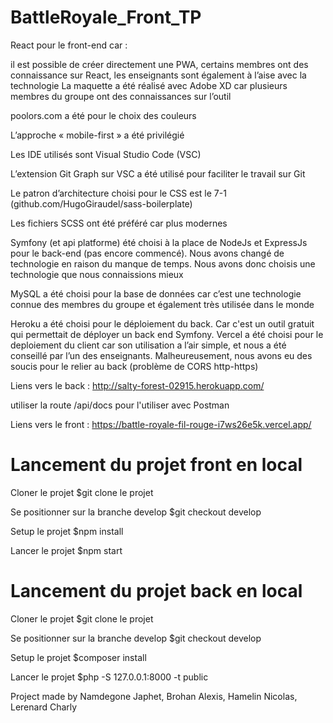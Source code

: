 # BattleRoyale_Front_TP

React pour le front-end car :

il est possible de créer directement une PWA,
certains membres ont des connaissance sur React,
les enseignants sont également à l’aise avec la technologie
La maquette a été réalisé avec Adobe XD car plusieurs membres du groupe ont des connaissances sur l’outil

poolors.com a été pour le choix des couleurs

L’approche « mobile-first » a été privilégié

Les IDE utilisés sont Visual Studio Code (VSC)

L’extension Git Graph sur VSC a été utilisé pour faciliter le travail sur Git

Le patron d’architecture choisi pour le CSS est le 7-1 (github.com/HugoGiraudel/sass-boilerplate)

Les fichiers SCSS ont été préféré car plus modernes

Symfony (et api platforme) été choisi à la place de NodeJs et ExpressJs pour le back-end (pas encore commencé). Nous avons changé de technologie en raison du manque de temps. Nous avons donc choisis une technologie que nous connaissions mieux

MySQL a été choisi pour la base de données car c’est une technologie connue des membres du groupe et également très utilisée dans le monde

Heroku a été choisi pour le déploiement du back. Car c'est un outil gratuit qui permettait de déployer un back end Symfony.
Vercel a été choisi pour le deploiement du client car son utilisation a l’air simple, et nous a été conseillé par l’un des enseignants. Malheureusement, nous avons eu des soucis pour le relier au back (problème de CORS http-https)

Liens vers le back : 
http://salty-forest-02915.herokuapp.com/

utiliser la route /api/docs pour l'utiliser avec Postman

Liens vers le front :
https://battle-royale-fil-rouge-i7ws26e5k.vercel.app/
  
# Lancement du projet front en local 

Cloner le projet
$git clone le projet

Se positionner sur la branche develop
$git checkout develop 

Setup le projet
$npm install

Lancer le projet
$npm start

# Lancement du projet back en local 

Cloner le projet
$git clone le projet

Se positionner sur la branche develop
$git checkout develop 

Setup le projet
$composer install

Lancer le projet
$php -S 127.0.0.1:8000 -t public

Project made by Namdegone Japhet, Brohan Alexis, Hamelin Nicolas, Lerenard Charly
